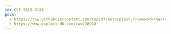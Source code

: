 ```yaml
---
id: CVE-2015-6128
pocs:
  - https://raw.githubusercontent.com/rapid7/metasploit-framework/master/modules/exploits/windows/fileformat/office_ole_multiple_dll_hijack.rb
  - https://www.exploit-db.com/raw/38918
---
```

